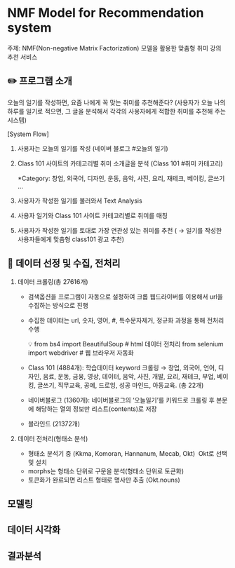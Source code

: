 # NMF Model for Recommendation system
  주제: NMF(Non-negative Matrix Factorization) 모델을 활용한 맞춤형 취미 강의 추천 서비스


## ✏️ 프로그램 소개
  오늘의 일기를 작성하면, 요즘 나에게 꼭 맞는 취미를 추천해준다?
  (사용자가 오늘 나의 하루를 일기로 적으면, 그 글을 분석해서 각각의 사용자에게 적합한 취미를 추천해 주는 시스템)


[System Flow]

1. 사용자는 오늘의 일기를 작성 (네이버 블로그 #오늘의 일기)
2. Class 101 사이트의 카테고리별 취미 소개글을 분석 (Class 101 #취미 카테고리)
   
   *Category: 창업, 외국어, 디자인, 운동, 음악, 사진, 요리, 재테크, 베이킹, 글쓰기 …
    
3. 사용자가 작성한 일기를 불러와서 Text Analysis
4. 사용자 일기와 Class 101 사이트 카테고리별로 취미를 매칭
5. 사용자가 작성한 일기를 토대로 가장 연관성 있는 취미를 추천 ( → 일기를 작성한 사용자들에게 맞춤형 class101 광고 추천)


## 📝 데이터 선정 및 수집, 전처리

1. 데이터 크롤링(총 27616개) 
    - 검색옵션을 프로그램이 자동으로 설정하여 크롭 웹드라이버를 이용해서 url을 수집하는 방식으로 진행
    - 수집한 데이터는 url, 숫자, 영어, #, 특수문자제거, 정규화 과정을 통해 전처리 수행
        
        <aside>
        💡 from bs4 import BeautifulSoup      # html 데이터 전처리
        from selenium import webdriver     # 웹 브라우저 자동화
        
        </aside>
        
    
    - Class 101 (4884개): 학습데이터 keyword 크롤링 → 창업, 외국어, 언어, 디자인, 음료, 운동, 금융, 영상, 데이터, 음악, 사진, 개발, 요리, 재테크, 부업, 베이킹, 글쓰기, 직무교육, 공예, 드로잉, 성공 마인드, 아동교육.   (총 22개)
        
    - 네이버블로그 (1360개): 네이버블로그의 ‘오늘일기’를 키워드로 크롤링 후 본문에 해당하는 열의 정보만 리스트(contents)로 저장
        
    - 블라인드 (21372개)

    
2. 데이터 전처리(형태소 분석)
    - 형태소 분석기 중 (Kkma, Komoran, Hannanum, Mecab, Okt)  Okt로 선택 및 설치
    - morphs는 형태소 단위로 구문을 분석(형태소 단위로 토큰화)
    - 토큰화가 완료되면 리스트 형태로 명사만 추출 (Okt.nouns)


## 모델링




## 데이터 시각화




## 결과분석



